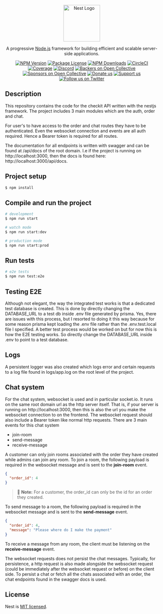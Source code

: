 <p align="center">
  <a href="http://nestjs.com/" target="blank"><img src="https://nestjs.com/img/logo-small.svg" width="120" alt="Nest Logo" /></a>
</p>

[circleci-image]: https://img.shields.io/circleci/build/github/nestjs/nest/master?token=abc123def456
[circleci-url]: https://circleci.com/gh/nestjs/nest

  <p align="center">A progressive <a href="http://nodejs.org" target="_blank">Node.js</a> framework for building efficient and scalable server-side applications.</p>
    <p align="center">
<a href="https://www.npmjs.com/~nestjscore" target="_blank"><img src="https://img.shields.io/npm/v/@nestjs/core.svg" alt="NPM Version" /></a>
<a href="https://www.npmjs.com/~nestjscore" target="_blank"><img src="https://img.shields.io/npm/l/@nestjs/core.svg" alt="Package License" /></a>
<a href="https://www.npmjs.com/~nestjscore" target="_blank"><img src="https://img.shields.io/npm/dm/@nestjs/common.svg" alt="NPM Downloads" /></a>
<a href="https://circleci.com/gh/nestjs/nest" target="_blank"><img src="https://img.shields.io/circleci/build/github/nestjs/nest/master" alt="CircleCI" /></a>
<a href="https://coveralls.io/github/nestjs/nest?branch=master" target="_blank"><img src="https://coveralls.io/repos/github/nestjs/nest/badge.svg?branch=master#9" alt="Coverage" /></a>
<a href="https://discord.gg/G7Qnnhy" target="_blank"><img src="https://img.shields.io/badge/discord-online-brightgreen.svg" alt="Discord"/></a>
<a href="https://opencollective.com/nest#backer" target="_blank"><img src="https://opencollective.com/nest/backers/badge.svg" alt="Backers on Open Collective" /></a>
<a href="https://opencollective.com/nest#sponsor" target="_blank"><img src="https://opencollective.com/nest/sponsors/badge.svg" alt="Sponsors on Open Collective" /></a>
  <a href="https://paypal.me/kamilmysliwiec" target="_blank"><img src="https://img.shields.io/badge/Donate-PayPal-ff3f59.svg" alt="Donate us"/></a>
    <a href="https://opencollective.com/nest#sponsor"  target="_blank"><img src="https://img.shields.io/badge/Support%20us-Open%20Collective-41B883.svg" alt="Support us"></a>
  <a href="https://twitter.com/nestframework" target="_blank"><img src="https://img.shields.io/twitter/follow/nestframework.svg?style=social&label=Follow" alt="Follow us on Twitter"></a>
</p>
  <!--[![Backers on Open Collective](https://opencollective.com/nest/backers/badge.svg)](https://opencollective.com/nest#backer)
  [![Sponsors on Open Collective](https://opencollective.com/nest/sponsors/badge.svg)](https://opencollective.com/nest#sponsor)-->

## Description

This repository contains the code for the checkit API written with the nestjs framework. The project includes 3 main modules which are the auth, order and chat.

For user's to have access to the order and chat routes they have to be authenticated. Even the websocket connection and events are all auth required. Hence a Bearer token is required for all routes.

The documentation for all endpoints is written with swagger and can be found at /api/docs of the root domain. I.e if the project is running on http://localhost:3000, then the docs is found here: http://localhost:3000/api/docs. 

## Project setup

```bash
$ npm install
```

## Compile and run the project

```bash
# development
$ npm run start

# watch mode
$ npm run start:dev

# production mode
$ npm run start:prod
```

## Run tests

```bash
# e2e tests
$ npm run test:e2e
```

## Testing E2E

Although not elegant, the way the integrated test works is that a dedicated test database is created. This is done by directly changing the DATABASE_URL to a test db inside .env file generated by prisma. Yes, there are issues with this process, but I resorted to doing it this way because for some reason prisma kept loading the .env file rather than the .env.test.local file I specified.
A better test process would be worked on but for now this is how the E2E testing works.
So directly change the DATABASE_URL inside .env to point to a test database.

## Logs
A persistent logger was also created which logs error and certain requests to a log file found in logs/app.log on the root level of the project.

## Chat system
For the chat system, websocket is used and in particular socket.io. It runs on the same root domain url as the http server itself. That is, if your server is running on http://localhost:3000, then this is also the url you make the websocket connection to on the frontend. The websocket request should also include a Bearer token like normal http requests. There are 3 main events for this chat system

* join-room
* send-message
* receive-message

A customer can only join rooms associated with the order they have created while admins can join any room. To join a room, the following payload is required in the websocket message and is sent to the **join-room** event.

```json
{
  "order_id": 4
}
```
> 📝 **Note:** For a customer, the order_id can only be the id for an order they created.

To send message to a room, the following payload is required in the websocket message and is sent to the **send-message** event.

```json
{
  "order_id": 4,
  "message": "Please where do I make the payment"
}
```

To receive a message from any room, the client must be listening on the **receive-message** event.

The websocket requests does not persist the chat messages. Typically, for persistence, a http request is also made alongside the websocket request (could be immediately after the websocket request or before) on the client side. To persist a chat or fetch all the chats associated with an order, the chat endpoints found in the swagger docs is used.

## License

Nest is [MIT licensed](https://github.com/nestjs/nest/blob/master/LICENSE).
